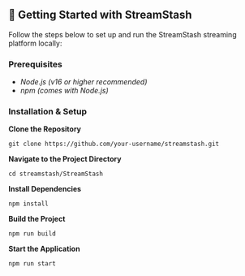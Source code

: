 ## 🚀 Getting Started with StreamStash
Follow the steps below to set up and run the StreamStash streaming platform locally:

### Prerequisites
- *Node.js (v16 or higher recommended)*  
- *npm (comes with Node.js)*

### Installation & Setup

**Clone the Repository**
```
git clone https://github.com/your-username/streamstash.git
```

**Navigate to the Project Directory**
```
cd streamstash/StreamStash
```

**Install Dependencies**
```
npm install
```

**Build the Project**
```
npm run build
```

**Start the Application**
```
npm run start
```
